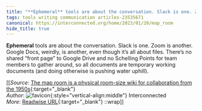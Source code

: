 ```yaml
---
title: "**Ephemeral** tools are about the conversation. Slack is one. Zoom ..."
tags: tools writing communication articles-23535671
canonical: https://interconnected.org/home/2023/01/20/map_room
hide_title: true
---
```


**Ephemeral** tools are about the conversation. Slack is one. Zoom is another. Google Docs, weirdly, is another, even though it’s all about files. There’s no shared “front page” to Google Drive and no Schelling Points for team members to gather around, so all documents are temporary working documents (and doing otherwise is pushing water uphill).


[[_Source_: [The map room is a physical room-size wiki for collaboration from the 1950s](https://interconnected.org/home/2023/01/20/map_room){:target="_blank"}<br>
_Author_: ![favicon](https://s2.googleusercontent.com/s2/favicons?domain=interconnected.org){:style="vertical-align:middle"} Interconnected<br>
_More_: [Readwise URL](https://readwise.io/open/460925913){:target="_blank"}
::wrap]]